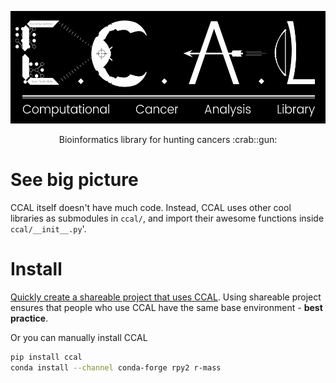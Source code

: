 <p align='center'>
  <img src='media/ccal_logo.png' height=180 />
</p>

<p align='center'>
  Bioinformatics library for hunting cancers :crab::gun:
</p>

# See big picture

CCAL itself doesn't have much code. Instead, CCAL uses other cool libraries as submodules in `ccal/`, and import their awesome functions inside `ccal/__init__.py`'.

# Install

[Quickly create a shareable project that uses CCAL](https://spro.io/creating_project_from_template/#example). Using shareable project ensures that people who use CCAL have the same base environment - **best practice**.

Or you can manually install CCAL

```sh
pip install ccal
conda install --channel conda-forge rpy2 r-mass
```
